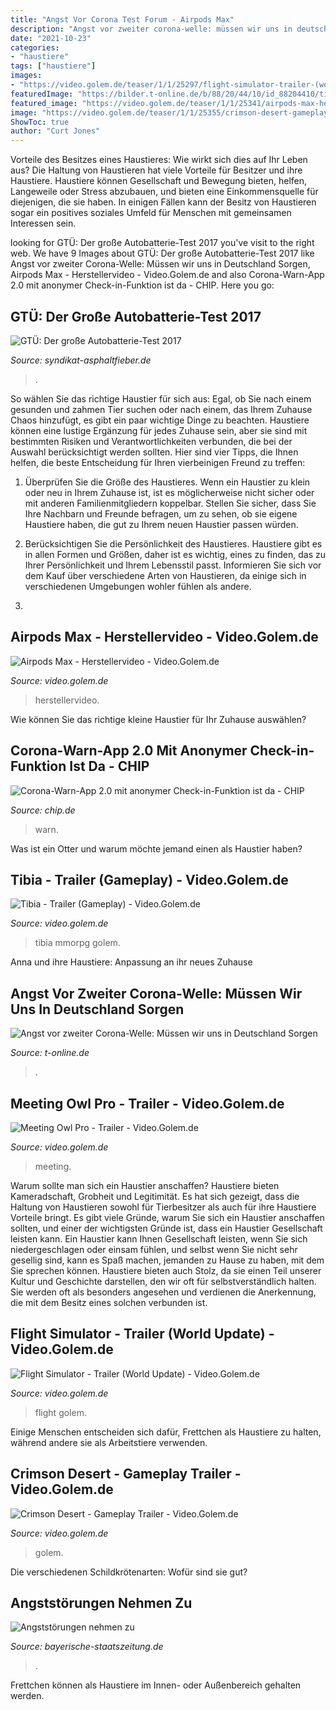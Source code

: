```yaml
---
title: "Angst Vor Corona Test Forum - Airpods Max"
description: "Angst vor zweiter corona-welle: müssen wir uns in deutschland sorgen"
date: "2021-10-23"
categories:
- "haustiere"
tags: ["haustiere"]
images:
- "https://video.golem.de/teaser/1/1/25297/flight-simulator-trailer-(world-update).jpg"
featuredImage: "https://bilder.t-online.de/b/88/20/44/10/id_88204410/tid_da/in-israel-tobt-die-zweite-welle-hier-entnimmt-ein-medizinischer-mitarbeiter-einem-mann-eine-probe-fuer-einen-covid-19-test-.jpg"
featured_image: "https://video.golem.de/teaser/1/1/25341/airpods-max-herstellervideo.jpg"
image: "https://video.golem.de/teaser/1/1/25355/crimson-desert-gameplay-trailer.jpg"
ShowToc: true
author: "Curt Jones"
---
```



Vorteile des Besitzes eines Haustieres: Wie wirkt sich dies auf Ihr Leben aus?
Die Haltung von Haustieren hat viele Vorteile für Besitzer und ihre Haustiere. Haustiere können Gesellschaft und Bewegung bieten, helfen, Langeweile oder Stress abzubauen, und bieten eine Einkommensquelle für diejenigen, die sie haben. In einigen Fällen kann der Besitz von Haustieren sogar ein positives soziales Umfeld für Menschen mit gemeinsamen Interessen sein.

	

		
looking for GTÜ: Der große Autobatterie-Test 2017 you've visit to the right web. We have 9 Images about GTÜ: Der große Autobatterie-Test 2017 like Angst vor zweiter Corona-Welle: Müssen wir uns in Deutschland Sorgen, Airpods Max - Herstellervideo - Video.Golem.de and also Corona-Warn-App 2.0 mit anonymer Check-in-Funktion ist da - CHIP. Here you go:
		
    
## GTÜ: Der Große Autobatterie-Test 2017

<img loading=lazy src="https://www.syndikat-asphaltfieber.de/wp-content/uploads/2017/11/gtue-test_batterien_2017-10_ergebnisse-1-1024x726.jpg" onerror="this.onerror=null;this.src='https://tse1.mm.bing.net/th?id=OIP.5rabeGMv0l7JFgkelgLP7wHaFQ&amp;pid=15.1';" alt="GTÜ: Der große Autobatterie-Test 2017">

_Source: syndikat-asphaltfieber.de_

>. 

	

So wählen Sie das richtige Haustier für sich aus: Egal, ob Sie nach einem gesunden und zahmen Tier suchen oder nach einem, das Ihrem Zuhause Chaos hinzufügt, es gibt ein paar wichtige Dinge zu beachten.
Haustiere können eine lustige Ergänzung für jedes Zuhause sein, aber sie sind mit bestimmten Risiken und Verantwortlichkeiten verbunden, die bei der Auswahl berücksichtigt werden sollten. Hier sind vier Tipps, die Ihnen helfen, die beste Entscheidung für Ihren vierbeinigen Freund zu treffen:
1. Überprüfen Sie die Größe des Haustieres. Wenn ein Haustier zu klein oder neu in Ihrem Zuhause ist, ist es möglicherweise nicht sicher oder mit anderen Familienmitgliedern koppelbar. Stellen Sie sicher, dass Sie Ihre Nachbarn und Freunde befragen, um zu sehen, ob sie eigene Haustiere haben, die gut zu Ihrem neuen Haustier passen würden.

2. Berücksichtigen Sie die Persönlichkeit des Haustieres. Haustiere gibt es in allen Formen und Größen, daher ist es wichtig, eines zu finden, das zu Ihrer Persönlichkeit und Ihrem Lebensstil passt. Informieren Sie sich vor dem Kauf über verschiedene Arten von Haustieren, da einige sich in verschiedenen Umgebungen wohler fühlen als andere.

3.

    
## Airpods Max - Herstellervideo - Video.Golem.de

<img loading=lazy src="https://video.golem.de/teaser/1/1/25341/airpods-max-herstellervideo.jpg" onerror="this.onerror=null;this.src='https://tse2.mm.bing.net/th?id=OIP.Ip7Cdm4Gw5Za-g9j89XmJwHaEK&amp;pid=15.1';" alt="Airpods Max - Herstellervideo - Video.Golem.de">

_Source: video.golem.de_

>herstellervideo. 

	

Wie können Sie das richtige kleine Haustier für Ihr Zuhause auswählen?

    
## Corona-Warn-App 2.0 Mit Anonymer Check-in-Funktion Ist Da - CHIP

<img loading=lazy src="https://www.chip.de/ii/1/2/6/4/0/6/3/0/6/8ea558d005749cbe.png" onerror="this.onerror=null;this.src='https://tse3.mm.bing.net/th?id=OIP.jqVY0AV0nL7-0quz3EDV1QHaEK&amp;pid=15.1';" alt="Corona-Warn-App 2.0 mit anonymer Check-in-Funktion ist da - CHIP">

_Source: chip.de_

>warn. 

	

Was ist ein Otter und warum möchte jemand einen als Haustier haben?

    
## Tibia - Trailer (Gameplay) - Video.Golem.de

<img loading=lazy src="https://video.golem.de/teaser/1/1/24042/medium-480-2020-02-03(4).jpg" onerror="this.onerror=null;this.src='https://tse2.mm.bing.net/th?id=OIP.8nybEcmQJG-JMrfbH-EEyQHaEK&amp;pid=15.1';" alt="Tibia - Trailer (Gameplay) - Video.Golem.de">

_Source: video.golem.de_

>tibia mmorpg golem. 

	

Anna und ihre Haustiere: Anpassung an ihr neues Zuhause

    
## Angst Vor Zweiter Corona-Welle: Müssen Wir Uns In Deutschland Sorgen

<img loading=lazy src="https://bilder.t-online.de/b/88/20/44/10/id_88204410/tid_da/in-israel-tobt-die-zweite-welle-hier-entnimmt-ein-medizinischer-mitarbeiter-einem-mann-eine-probe-fuer-einen-covid-19-test-.jpg" onerror="this.onerror=null;this.src='https://tse4.mm.bing.net/th?id=OIP.8qn_eNm9bWThNsGQsIU5YgHaEK&amp;pid=15.1';" alt="Angst vor zweiter Corona-Welle: Müssen wir uns in Deutschland Sorgen">

_Source: t-online.de_

>. 

	



    
## Meeting Owl Pro - Trailer - Video.Golem.de

<img loading=lazy src="https://video.golem.de/teaser/1/1/23745/meeting-owl-pro-trailer.jpg" onerror="this.onerror=null;this.src='https://tse2.mm.bing.net/th?id=OIP.NyVfDpZQ01CWJkZRIgjsRQHaEK&amp;pid=15.1';" alt="Meeting Owl Pro - Trailer - Video.Golem.de">

_Source: video.golem.de_

>meeting. 

	

Warum sollte man sich ein Haustier anschaffen?
Haustiere bieten Kameradschaft, Grobheit und Legitimität. Es hat sich gezeigt, dass die Haltung von Haustieren sowohl für Tierbesitzer als auch für ihre Haustiere Vorteile bringt. Es gibt viele Gründe, warum Sie sich ein Haustier anschaffen sollten, und einer der wichtigsten Gründe ist, dass ein Haustier Gesellschaft leisten kann. Ein Haustier kann Ihnen Gesellschaft leisten, wenn Sie sich niedergeschlagen oder einsam fühlen, und selbst wenn Sie nicht sehr gesellig sind, kann es Spaß machen, jemanden zu Hause zu haben, mit dem Sie sprechen können. Haustiere bieten auch Stolz, da sie einen Teil unserer Kultur und Geschichte darstellen, den wir oft für selbstverständlich halten. Sie werden oft als besonders angesehen und verdienen die Anerkennung, die mit dem Besitz eines solchen verbunden ist.

    
## Flight Simulator - Trailer (World Update) - Video.Golem.de

<img loading=lazy src="https://video.golem.de/teaser/1/1/25297/flight-simulator-trailer-(world-update).jpg" onerror="this.onerror=null;this.src='https://tse2.mm.bing.net/th?id=OIP.m0a_PnDicJXWg22K3aUi-wHaEK&amp;pid=15.1';" alt="Flight Simulator - Trailer (World Update) - Video.Golem.de">

_Source: video.golem.de_

>flight golem. 

	

Einige Menschen entscheiden sich dafür, Frettchen als Haustiere zu halten, während andere sie als Arbeitstiere verwenden.

    
## Crimson Desert - Gameplay Trailer - Video.Golem.de

<img loading=lazy src="https://video.golem.de/teaser/1/1/25355/crimson-desert-gameplay-trailer.jpg" onerror="this.onerror=null;this.src='https://tse2.mm.bing.net/th?id=OIP.7hhP9QSB46gsnA0aSf_jXAHaEK&amp;pid=15.1';" alt="Crimson Desert - Gameplay Trailer - Video.Golem.de">

_Source: video.golem.de_

>golem. 

	

Die verschiedenen Schildkrötenarten: Wofür sind sie gut?

    
## Angststörungen Nehmen Zu

<img loading=lazy src="https://www.bayerische-staatszeitung.de/fileadmin/_processed_/a/1/csm_CoronaTeststation_6389c8765e.jpg" onerror="this.onerror=null;this.src='https://tse1.mm.bing.net/th?id=OIP.dP0YeqLcys69MdqvAjUdTwHaDw&amp;pid=15.1';" alt="Angststörungen nehmen zu">

_Source: bayerische-staatszeitung.de_

>. 

	

Frettchen können als Haustiere im Innen- oder Außenbereich gehalten werden.

